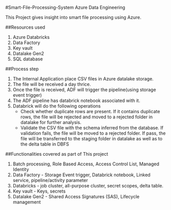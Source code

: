 #Smart-File-Processing-System
Azure Data Engineering

This Project gives insight into smart file processing using Azure.


##Resources used
1. Azure Databricks
2. Data Factory
3. Key vault
4. Datalake Gen2
5. SQL database


##Process step
1. The Internal Application place CSV files in Azure datalake storage.
2. The file will be received a day thrice.
3. Once the file is received, ADF will trigger the pipeline(using storage event trigger)
4. The ADF pipeline has databrick notebook associated with it.
5. Databrick will do the following operations
   * Check whether duplicate rows are present. If it contains duplicate rows, the file will be rejected and moved to a rejected folder in datalake for further analysis.
   * Validate the CSV file with the schema inferred from the database. If validation fails, the file will be moved to a rejected folder. If pass, the file will be transferred to the staging folder in datalake as well as to the delta table in DBFS


##Functionalities covered as part of This project
1. Batch processing, Role Based Access, Access Control List, Managed Identity
2. Data Factory - Storage Event trigger, Databrick notebook, Linked service, pipeline/activity parameter
3. Databricks - job cluster, all-purpose cluster, secret scopes, delta table.
4. Key vault - Keys, secrets
5. Datalake Gen2 - Shared Access Signatures (SAS), Lifecycle management